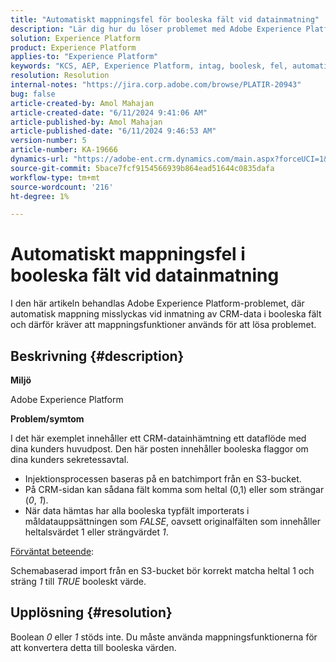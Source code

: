 ```yaml
---
title: "Automatiskt mappningsfel för booleska fält vid datainmatning"
description: "Lär dig hur du löser problemet med Adobe Experience Platform där automatisk mappning inte fungerar i booleska fält vid datainmatning."
solution: Experience Platform
product: Experience Platform
applies-to: "Experience Platform"
keywords: "KCS, AEP, Experience Platform, intag, boolesk, fel, automatisk mappning, fel, dataöverföring"
resolution: Resolution
internal-notes: "https://jira.corp.adobe.com/browse/PLATIR-20943"
bug: false
article-created-by: Amol Mahajan
article-created-date: "6/11/2024 9:41:06 AM"
article-published-by: Amol Mahajan
article-published-date: "6/11/2024 9:46:53 AM"
version-number: 5
article-number: KA-19666
dynamics-url: "https://adobe-ent.crm.dynamics.com/main.aspx?forceUCI=1&pagetype=entityrecord&etn=knowledgearticle&id=dbc4c7b8-d627-ef11-840b-000d3a34c086"
source-git-commit: 5bace7fcf9154566939b864ead51644c0835dafa
workflow-type: tm+mt
source-wordcount: '216'
ht-degree: 1%

---
```


# Automatiskt mappningsfel i booleska fält vid datainmatning


I den här artikeln behandlas Adobe Experience Platform-problemet, där automatisk mappning misslyckas vid inmatning av CRM-data i booleska fält och därför kräver att mappningsfunktioner används för att lösa problemet.

## Beskrivning {#description}


<b>Miljö</b>

Adobe Experience Platform

<b>Problem/symtom</b>

I det här exemplet innehåller ett CRM-datainhämtning ett dataflöde med dina kunders huvudpost. Den här posten innehåller booleska flaggor om dina kunders sekretessavtal.

- Injektionsprocessen baseras på en batchimport från en S3-bucket.
- På CRM-sidan kan sådana fält komma som heltal (0,1) eller som strängar (*0*, *1*).
- När data hämtas har alla booleska typfält importerats i måldatauppsättningen som *FALSE*, oavsett originalfälten som innehåller heltalsvärdet 1 eller strängvärdet *1*.


<u>Förväntat beteende</u>:

Schemabaserad import från en S3-bucket bör korrekt matcha heltal 1 och sträng *1* till *TRUE* booleskt värde.


## Upplösning {#resolution}


Boolean *0* eller *1* stöds inte. Du måste använda mappningsfunktionerna för att konvertera detta till booleska värden.
